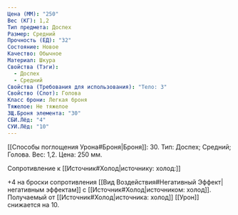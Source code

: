 ```yaml
---
Цена (ММ): "250"
Вес (КГ): 1,2
Тип предмета: Доспех
Размер: Средний
Прочность (ЕД): "32"
Состояние: Новое
Качество: Обычное
Материал: Шкура
Свойства (Тэги):
  - Доспех
  - Средний
Свойства (Требования для использования): "Тело: 3"
Свойство (Слот): Голова
Класс брони: Легкая броня
Тяжелое: Не тяжелое
ЗЩ.Броня элемента: "30"
СБИ.Лёд: "4"
СУИ.Лёд: "10"
---
```

[[Способы поглощения Урона#Броня|Броня]]: 30. Тип: Доспех; Средний; Голова. Вес: 1,2. Цена: 250 мм. 

Сопротивление к [[Источник#Холод|источнику: холод:]] 

+4 на броски сопротивления [[Вид Воздействия#Негативный Эффект|негативным эффектам]] с [[Источник#Холод|источником: холод]].
Получаемый от [[Источник#Холод|источника: холод]] [[Урон]] снижается на 10. 